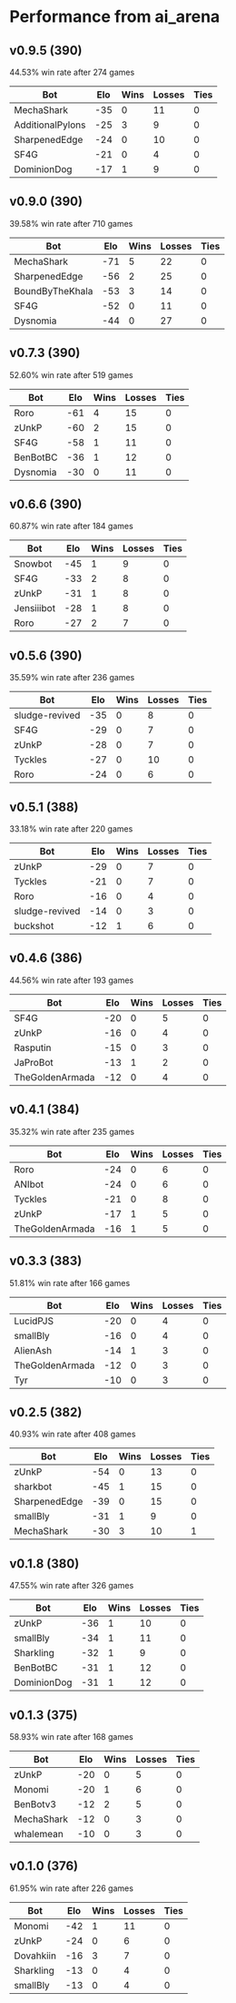 # Performance from ai_arena

## v0.9.5 (390)
44.53% win rate after 274 games

| Bot                | Elo | Wins | Losses | Ties |
|--------------------|-----|------|--------|------|
| MechaShark         | -35 | 0    | 11     | 0    |
| AdditionalPylons   | -25 | 3    | 9      | 0    |
| SharpenedEdge      | -24 | 0    | 10     | 0    |
| SF4G               | -21 | 0    | 4      | 0    |
| DominionDog        | -17 | 1    | 9      | 0    |

## v0.9.0 (390)
39.58% win rate after 710 games

| Bot                | Elo | Wins | Losses | Ties |
|--------------------|-----|------|--------|------|
| MechaShark         | -71 | 5    | 22     | 0    |
| SharpenedEdge      | -56 | 2    | 25     | 0    |
| BoundByTheKhala    | -53 | 3    | 14     | 0    |
| SF4G               | -52 | 0    | 11     | 0    |
| Dysnomia           | -44 | 0    | 27     | 0    |

## v0.7.3 (390)
52.60% win rate after 519 games

| Bot                | Elo | Wins | Losses | Ties |
|--------------------|-----|------|--------|------|
| Roro               | -61 | 4    | 15     | 0    |
| zUnkP              | -60 | 2    | 15     | 0    |
| SF4G               | -58 | 1    | 11     | 0    |
| BenBotBC           | -36 | 1    | 12     | 0    |
| Dysnomia           | -30 | 0    | 11     | 0    |

## v0.6.6 (390)
60.87% win rate after 184 games

| Bot                | Elo | Wins | Losses | Ties |
|--------------------|-----|------|--------|------|
| Snowbot            | -45 | 1    | 9      | 0    |
| SF4G               | -33 | 2    | 8      | 0    |
| zUnkP              | -31 | 1    | 8      | 0    |
| Jensiiibot         | -28 | 1    | 8      | 0    |
| Roro               | -27 | 2    | 7      | 0    |

## v0.5.6 (390)
35.59% win rate after 236 games

| Bot                | Elo | Wins | Losses | Ties |
|--------------------|-----|------|--------|------|
| sludge-revived     | -35 | 0    | 8      | 0    |
| SF4G               | -29 | 0    | 7      | 0    |
| zUnkP              | -28 | 0    | 7      | 0    |
| Tyckles            | -27 | 0    | 10     | 0    |
| Roro               | -24 | 0    | 6      | 0    |

## v0.5.1 (388)
33.18% win rate after 220 games

| Bot                | Elo | Wins | Losses | Ties |
|--------------------|-----|------|--------|------|
| zUnkP              | -29 | 0    | 7      | 0    |
| Tyckles            | -21 | 0    | 7      | 0    |
| Roro               | -16 | 0    | 4      | 0    |
| sludge-revived     | -14 | 0    | 3      | 0    |
| buckshot           | -12 | 1    | 6      | 0    |

## v0.4.6 (386)
44.56% win rate after 193 games

| Bot                | Elo | Wins | Losses | Ties |
|--------------------|-----|------|--------|------|
| SF4G               | -20 | 0    | 5      | 0    |
| zUnkP              | -16 | 0    | 4      | 0    |
| Rasputin           | -15 | 0    | 3      | 0    |
| JaProBot           | -13 | 1    | 2      | 0    |
| TheGoldenArmada    | -12 | 0    | 4      | 0    |

## v0.4.1 (384)
35.32% win rate after 235 games

| Bot                | Elo | Wins | Losses | Ties |
|--------------------|-----|------|--------|------|
| Roro               | -24 | 0    | 6      | 0    |
| ANIbot             | -24 | 0    | 6      | 0    |
| Tyckles            | -21 | 0    | 8      | 0    |
| zUnkP              | -17 | 1    | 5      | 0    |
| TheGoldenArmada    | -16 | 1    | 5      | 0    |


## v0.3.3 (383)
51.81% win rate after 166 games

| Bot                | Elo | Wins | Losses | Ties |
|--------------------|-----|------|--------|------|
| LucidPJS           | -20 | 0    | 4      | 0    |
| smallBly           | -16 | 0    | 4      | 0    |
| AlienAsh           | -14 | 1    | 3      | 0    |
| TheGoldenArmada    | -12 | 0    | 3      | 0    |
| Tyr                | -10 | 0    | 3      | 0    |

## v0.2.5 (382)
40.93% win rate after 408 games

| Bot                | Elo | Wins | Losses | Ties |
|--------------------|-----|------|--------|------|
| zUnkP              | -54 | 0    | 13     | 0    |
| sharkbot           | -45 | 1    | 15     | 0    |
| SharpenedEdge      | -39 | 0    | 15     | 0    |
| smallBly           | -31 | 1    | 9      | 0    |
| MechaShark         | -30 | 3    | 10     | 1    |

## v0.1.8 (380)
47.55% win rate after 326 games

| Bot                | Elo | Wins | Losses | Ties |
|--------------------|-----|------|--------|------|
| zUnkP              | -36 | 1    | 10     | 0    |
| smallBly           | -34 | 1    | 11     | 0    |
| Sharkling          | -32 | 1    | 9      | 0    |
| BenBotBC           | -31 | 1    | 12     | 0    |
| DominionDog        | -31 | 1    | 12     | 0    |

## v0.1.3 (375)
58.93% win rate after 168 games

| Bot                | Elo | Wins | Losses | Ties |
|--------------------|-----|------|--------|------|
| zUnkP              | -20 | 0    | 5      | 0    |
| Monomi             | -20 | 1    | 6      | 0    |
| BenBotv3           | -12 | 2    | 5      | 0    |
| MechaShark         | -12 | 0    | 3      | 0    |
| whalemean          | -10 | 0    | 3      | 0    |

## v0.1.0 (376)
61.95% win rate after 226 games

| Bot                | Elo | Wins | Losses | Ties |
|--------------------|-----|------|--------|------|
| Monomi             | -42 | 1    | 11     | 0    |
| zUnkP              | -24 | 0    | 6      | 0    |
| Dovahkiin          | -16 | 3    | 7      | 0    |
| Sharkling          | -13 | 0    | 4      | 0    |
| smallBly           | -13 | 0    | 4      | 0    |

